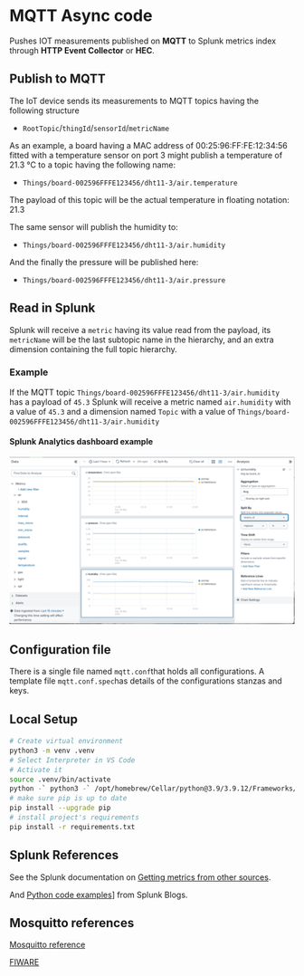 # MQTT Async code

Pushes IOT measurements published on **MQTT** to Splunk metrics index through **HTTP Event Collector** or **HEC**.

## Publish to MQTT

The IoT device sends its measurements to MQTT topics having the following structure

- `RootTopic`/`thingId`/`sensorId`/`metricName`

As an example, a board having a MAC address of 00:25:96:FF:FE:12:34:56 fitted with a temperature sensor on port 3 might publish a temperature of 21.3 °C to a topic having the following name:

- `Things/board-002596FFFE123456/dht11-3/air.temperature`

The payload of this topic will be the actual temperature in floating notation: 21.3

The same sensor will publish the humidity to:

- `Things/board-002596FFFE123456/dht11-3/air.humidity`

And the finally the pressure will be published here:

- `Things/board-002596FFFE123456/dht11-3/air.pressure`

## Read in Splunk

Splunk will receive a `metric` having its value read from the payload, its `metricName`  will be the last subtopic name in the hierarchy, and an extra dimension containing the full topic hierarchy.

### Example

If the MQTT topic `Things/board-002596FFFE123456/dht11-3/air.humidity` has a payload of `45.3` Splunk will receive a metric named `air.humidity` with a value of `45.3` and a dimension named `Topic` with a value of `Things/board-002596FFFE123456/dht11-3/air.humidity`

#### Splunk Analytics dashboard example

![Splunk_Metrics](pictures/Splunk_Metrics.png)

## Configuration file

There is a single file named `mqtt.conf`that holds all configurations. A template file `mqtt.conf.spec`has details of the configurations stanzas and keys.

## Local Setup

```bash
# Create virtual environment
python3 -m venv .venv
# Select Interpreter in VS Code
# Activate it
source .venv/bin/activate
python -` python3 -` /opt/homebrew/Cellar/python@3.9/3.9.12/Frameworks/Python.framework/Versions/3.9/bin/python3.9
# make sure pip is up to date
pip install --upgrade pip
# install project's requirements
pip install -r requirements.txt

```

## Splunk References

See the Splunk documentation on [Getting metrics from other sources](https://docs.splunk.com/Documentation/Splunk/latest/Metrics/GetMetricsInOther).

And [Python code examples](https://www.splunk.com/en_us/blog/customers/http-event-collect-a-python-class.html)] from Splunk Blogs.

## Mosquitto references

[Mosquitto reference](https://techoverflow.net/2021/11/25/how-to-setup-standalone-mosquitto-mqtt-broker-using-docker-compose/)

[FIWARE](https://github.com/FIWARE/tutorials.IoT-over-MQTT)
